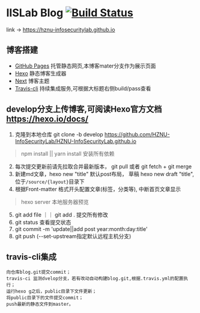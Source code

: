 # IISLab Blog [![Build Status](https://travis-ci.org/HZNU-InfoSecurityLab/HZNU-InfoSecurityLab.github.io.svg?branch=develop)](https://travis-ci.org/github/HZNU-InfoSecurityLab/HZNU-InfoSecurityLab.github.io)
link -> https://hznu-infosecuritylab.github.io

## 博客搭建
 - [GitHub Pages](https://pages.github.com) 托管静态网页,本博客mater分支作为展示页面
 - [Hexo](https://hexo.io/zh-cn/docs/) 静态博客生成器
  - [Next](https://theme-next.js.org) 博客主题
 - [Travis-cli](https://travis-ci.com) 持续集成服务,可根据大标题右侧build/pass查看

## develop分支上传博客,可阅读Hexo官方文档<https://hexo.io/docs/>
  1. 克隆到本地仓库 git clone -b develop https://github.com/HZNU-InfoSecurityLab/HZNU-InfoSecurityLab.github.io
  > npm install || yarn install 安装所有依赖
  2. 每次提交更新前请先拉取合并最新版本， git pull 或者 git fetch + git merge
  3. 新建md文章，hexo new "title" 默认post布局， 草稿 hexo new draft "title", 位于`/source/{layout}`目录下
  4. 根据Front-matter 格式开头配置文章(标签，分类等), <!-- more --> 中断首页文章显示
  > hexo server 本地服务器预览
  5. git add file ｜｜ git add . 提交所有修改
  6. git status 查看提交状态
  7. git commit -m 'update||add post year:month:day:title'
  8. git push (--set-upstream指定默认远程主机分支)

## travis-cli集成
```
向仓库blog.git提交commit；
travis-ci 监测dvelop分支，若有改动自动构建blog.git,根据.travis.yml的配置执行；
运行hexo g之后，public目录下文件更新；
将public目录下的文件提交commit；
push最新的静态文件到master。
```